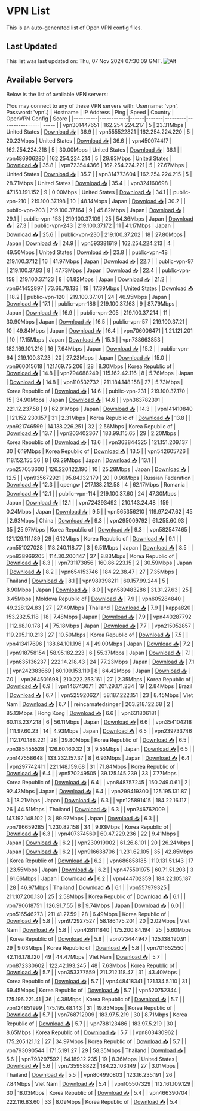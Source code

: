 # VPN List

This is an auto-generated list of Open VPN config files.

## Last Updated

This list was last updated on: Thu, 07 Nov 2024 07:30:09 GMT.
![Alt](https://repobeats.axiom.co/api/embed/186b98318ef1479477931607c1ad7d823f12451f.svg "Repobeats analytics image")

## Available Servers

Below is the list of available VPN servers:

(You may connect to any of these VPN servers with: Username: 'vpn', Password: 'vpn'.)
| Hostname | IP Address | Ping | Speed | Country | OpenVPN Config | Score |
|----------|------------|------|-------|---------|----------------| ----- |
| vpn301447651 | 162.254.224.217 | 5 | 23.31Mbps | United States | [Download 📥](./configs/server_0_US.ovpn) | 36.9 |
| vpn555522821 | 162.254.224.220 | 5 | 20.23Mbps | United States | [Download 📥](./configs/server_1_US.ovpn) | 36.6 |
| vpn450074417 | 162.254.224.218 | 5 | 30.00Mbps | United States | [Download 📥](./configs/server_2_US.ovpn) | 36.1 |
| vpn486906280 | 162.254.224.214 | 5 | 29.93Mbps | United States | [Download 📥](./configs/server_3_US.ovpn) | 35.8 |
| vpn723544366 | 162.254.224.221 | 5 | 27.67Mbps | United States | [Download 📥](./configs/server_4_US.ovpn) | 35.7 |
| vpn314773604 | 162.254.224.215 | 5 | 28.71Mbps | United States | [Download 📥](./configs/server_5_US.ovpn) | 35.4 |
| vpn324160698 | 47.153.191.152 | 9 | 0.00Mbps | United States | [Download 📥](./configs/server_6_US.ovpn) | 34.1 |
| public-vpn-210 | 219.100.37.198 | 10 | 48.14Mbps | Japan | [Download 📥](./configs/server_7_JP.ovpn) | 30.2 |
| public-vpn-203 | 219.100.37.164 | 9 | 45.82Mbps | Japan | [Download 📥](./configs/server_8_JP.ovpn) | 29.1 |
| public-vpn-153 | 219.100.37.109 | 25 | 54.36Mbps | Japan | [Download 📥](./configs/server_9_JP.ovpn) | 27.3 |
| public-vpn-243 | 219.100.37.172 | 11 | 41.17Mbps | Japan | [Download 📥](./configs/server_10_JP.ovpn) | 25.6 |
| public-vpn-230 | 219.100.37.202 | 18 | 27.80Mbps | Japan | [Download 📥](./configs/server_11_JP.ovpn) | 24.9 |
| vpn593381619 | 162.254.224.213 | 4 | 49.50Mbps | United States | [Download 📥](./configs/server_12_US.ovpn) | 23.8 |
| public-vpn-48 | 219.100.37.12 | 16 | 41.97Mbps | Japan | [Download 📥](./configs/server_13_JP.ovpn) | 22.7 |
| public-vpn-97 | 219.100.37.83 | 8 | 47.73Mbps | Japan | [Download 📥](./configs/server_14_JP.ovpn) | 22.4 |
| public-vpn-158 | 219.100.37.123 | 8 | 61.82Mbps | Japan | [Download 📥](./configs/server_15_JP.ovpn) | 21.2 |
| vpn641452897 | 73.66.78.133 | 19 | 17.39Mbps | United States | [Download 📥](./configs/server_16_US.ovpn) | 18.2 |
| public-vpn-120 | 219.100.37.101 | 24 | 46.95Mbps | Japan | [Download 📥](./configs/server_17_JP.ovpn) | 17.1 |
| public-vpn-186 | 219.100.37.163 | 9 | 87.79Mbps | Japan | [Download 📥](./configs/server_18_JP.ovpn) | 16.9 |
| public-vpn-205 | 219.100.37.214 | 11 | 30.90Mbps | Japan | [Download 📥](./configs/server_19_JP.ovpn) | 16.5 |
| public-vpn-57 | 219.100.37.21 | 10 | 49.84Mbps | Japan | [Download 📥](./configs/server_20_JP.ovpn) | 16.4 |
| vpn706006471 | 1.21.121.201 | 10 | 17.15Mbps | Japan | [Download 📥](./configs/server_21_JP.ovpn) | 15.3 |
| vpn738663853 | 182.169.101.216 | 16 | 7.64Mbps | Japan | [Download 📥](./configs/server_22_JP.ovpn) | 15.2 |
| public-vpn-64 | 219.100.37.23 | 20 | 27.23Mbps | Japan | [Download 📥](./configs/server_23_JP.ovpn) | 15.0 |
| vpn960015618 | 121.169.75.206 | 28 | 8.30Mbps | Korea Republic of | [Download 📥](./configs/server_24_KR.ovpn) | 14.8 |
| vpn794688249 | 115.162.42.116 | 8 | 5.76Mbps | Japan | [Download 📥](./configs/server_25_JP.ovpn) | 14.8 |
| vpn110532732 | 211.184.148.158 | 27 | 5.73Mbps | Korea Republic of | [Download 📥](./configs/server_26_KR.ovpn) | 14.6 |
| public-vpn-231 | 219.100.37.170 | 15 | 34.90Mbps | Japan | [Download 📥](./configs/server_27_JP.ovpn) | 14.6 |
| vpn363782391 | 221.12.237.58 | 9 | 62.91Mbps | Japan | [Download 📥](./configs/server_28_JP.ovpn) | 14.3 |
| vpn141410840 | 121.152.230.157 | 31 | 2.31Mbps | Korea Republic of | [Download 📥](./configs/server_29_KR.ovpn) | 13.8 |
| vpn921746599 | 14.138.226.251 | 32 | 2.56Mbps | Korea Republic of | [Download 📥](./configs/server_30_KR.ovpn) | 13.7 |
| vpn203402367 | 183.99.115.65 | 29 | 2.20Mbps | Korea Republic of | [Download 📥](./configs/server_31_KR.ovpn) | 13.6 |
| vpn363844325 | 121.151.209.137 | 30 | 6.19Mbps | Korea Republic of | [Download 📥](./configs/server_32_KR.ovpn) | 13.5 |
| vpn542605726 | 118.152.155.36 | 8 | 69.29Mbps | Japan | [Download 📥](./configs/server_33_JP.ovpn) | 13.1 |
| vpn257053600 | 126.220.122.190 | 10 | 25.28Mbps | Japan | [Download 📥](./configs/server_34_JP.ovpn) | 12.5 |
| vpn935672921 | 95.84.132.179 | 20 | 0.96Mbps | Russian Federation | [Download 📥](./configs/server_35_RU.ovpn) | 12.3 |
| opengw | 217.138.212.58 | 4 | 62.17Mbps | Romania | [Download 📥](./configs/server_36_RO.ovpn) | 12.1 |
| public-vpn-114 | 219.100.37.60 | 24 | 47.30Mbps | Japan | [Download 📥](./configs/server_37_JP.ovpn) | 12.1 |
| vpn724393492 | 210.143.24.48 | 159 | 0.24Mbps | Japan | [Download 📥](./configs/server_38_JP.ovpn) | 9.5 |
| vpn565356210 | 119.97.247.62 | 45 | 2.93Mbps | China | [Download 📥](./configs/server_39_CN.ovpn) | 9.3 |
| vpn295009792 | 61.255.60.93 | 35 | 25.97Mbps | Korea Republic of | [Download 📥](./configs/server_40_KR.ovpn) | 9.3 |
| vpn582547465 | 121.129.111.189 | 29 | 6.12Mbps | Korea Republic of | [Download 📥](./configs/server_41_KR.ovpn) | 9.1 |
| vpn551027028 | 118.240.118.77 | 3 | 9.51Mbps | Japan | [Download 📥](./configs/server_42_JP.ovpn) | 8.5 |
| vpn838969205 | 114.30.200.147 | 37 | 8.83Mbps | Korea Republic of | [Download 📥](./configs/server_43_KR.ovpn) | 8.3 |
| vpn731173856 | 160.86.223.15 | 2 | 30.59Mbps | Japan | [Download 📥](./configs/server_44_JP.ovpn) | 8.2 |
| vpn654153746 | 184.22.38.47 | 27 | 7.35Mbps | Thailand | [Download 📥](./configs/server_45_TH.ovpn) | 8.1 |
| vpn989398211 | 60.157.99.244 | 5 | 8.90Mbps | Japan | [Download 📥](./configs/server_46_JP.ovpn) | 8.0 |
| vpn589483286 | 31.31.27.63 | 25 | 3.45Mbps | Moldova Republic of | [Download 📥](./configs/server_47_MD.ovpn) | 7.9 |
| vpn605284840 | 49.228.124.83 | 27 | 27.49Mbps | Thailand | [Download 📥](./configs/server_48_TH.ovpn) | 7.9 |
| kappa820 | 153.232.5.118 | 18 | 7.48Mbps | Japan | [Download 📥](./configs/server_49_JP.ovpn) | 7.9 |
| vpn440287792 | 112.68.10.178 | 4 | 75.18Mbps | Japan | [Download 📥](./configs/server_50_JP.ovpn) | 7.7 |
| vpn215052857 | 119.205.110.213 | 27 | 10.50Mbps | Korea Republic of | [Download 📥](./configs/server_51_KR.ovpn) | 7.5 |
| vpn413417696 | 138.64.101.196 | 4 | 49.00Mbps | Japan | [Download 📥](./configs/server_52_JP.ovpn) | 7.2 |
| vpn918758154 | 58.95.182.223 | 6 | 55.37Mbps | Japan | [Download 📥](./configs/server_53_JP.ovpn) | 7.1 |
| vpn635136237 | 222.14.218.43 | 24 | 77.23Mbps | Japan | [Download 📥](./configs/server_54_JP.ovpn) | 7.1 |
| vpn242383669 | 60.109.153.110 | 8 | 64.42Mbps | Japan | [Download 📥](./configs/server_55_JP.ovpn) | 7.0 |
| vpn264501698 | 210.222.253.161 | 27 | 2.35Mbps | Korea Republic of | [Download 📥](./configs/server_56_KR.ovpn) | 6.9 |
| vpn146743071 | 201.29.171.234 | 19 | 2.84Mbps | Brazil | [Download 📥](./configs/server_57_BR.ovpn) | 6.7 |
| vpn525920627 | 58.187.222.151 | 23 | 8.45Mbps | Viet Nam | [Download 📥](./configs/server_58_VN.ovpn) | 6.7 |
| reincarnatedsinger | 203.218.122.68 | 2 | 85.13Mbps | Hong Kong | [Download 📥](./configs/server_59_HK.ovpn) | 6.6 |
| vpn631806181 | 60.113.237.218 | 6 | 56.11Mbps | Japan | [Download 📥](./configs/server_60_JP.ovpn) | 6.6 |
| vpn354104218 | 111.97.60.23 | 14 | 4.93Mbps | Japan | [Download 📥](./configs/server_61_JP.ovpn) | 6.5 |
| vpn239733746 | 112.170.188.221 | 28 | 39.80Mbps | Korea Republic of | [Download 📥](./configs/server_62_KR.ovpn) | 6.5 |
| vpn385455528 | 126.60.160.32 | 3 | 9.55Mbps | Japan | [Download 📥](./configs/server_63_JP.ovpn) | 6.5 |
| vpn147558648 | 133.232.157.37 | 8 | 6.93Mbps | Japan | [Download 📥](./configs/server_64_JP.ovpn) | 6.4 |
| vpn297742411 | 221.148.159.68 | 31 | 71.84Mbps | Korea Republic of | [Download 📥](./configs/server_65_KR.ovpn) | 6.4 |
| vpn570249505 | 39.125.145.239 | 33 | 7.77Mbps | Korea Republic of | [Download 📥](./configs/server_66_KR.ovpn) | 6.4 |
| vpn848757245 | 150.249.0.61 | 2 | 92.43Mbps | Japan | [Download 📥](./configs/server_67_JP.ovpn) | 6.4 |
| vpn299419300 | 125.195.131.87 | 3 | 18.21Mbps | Japan | [Download 📥](./configs/server_68_JP.ovpn) | 6.3 |
| vpn125891415 | 184.22.16.117 | 26 | 44.51Mbps | Thailand | [Download 📥](./configs/server_69_TH.ovpn) | 6.3 |
| vpn246762009 | 147.192.148.102 | 3 | 89.97Mbps | Japan | [Download 📥](./configs/server_70_JP.ovpn) | 6.3 |
| vpn796659285 | 1.230.82.158 | 34 | 9.93Mbps | Korea Republic of | [Download 📥](./configs/server_71_KR.ovpn) | 6.3 |
| vpn407374560 | 60.47.229.236 | 22 | 9.41Mbps | Japan | [Download 📥](./configs/server_72_JP.ovpn) | 6.2 |
| vpn230919002 | 61.26.8.101 | 20 | 26.24Mbps | Japan | [Download 📥](./configs/server_73_JP.ovpn) | 6.2 |
| vpn916638706 | 1.231.62.105 | 35 | 42.85Mbps | Korea Republic of | [Download 📥](./configs/server_74_KR.ovpn) | 6.2 |
| vpn686858185 | 110.131.51.143 | 17 | 23.55Mbps | Japan | [Download 📥](./configs/server_75_JP.ovpn) | 6.2 |
| vpn475501975 | 60.71.51.203 | 3 | 61.66Mbps | Japan | [Download 📥](./configs/server_76_JP.ovpn) | 6.2 |
| vpn444702359 | 184.22.105.187 | 28 | 46.97Mbps | Thailand | [Download 📥](./configs/server_77_TH.ovpn) | 6.1 |
| vpn557979325 | 211.107.200.130 | 25 | 2.58Mbps | Korea Republic of | [Download 📥](./configs/server_78_KR.ovpn) | 6.1 |
| vpn790618751 | 126.91.7.55 | 8 | 9.74Mbps | Japan | [Download 📥](./configs/server_79_JP.ovpn) | 6.0 |
| vpn516546273 | 211.41.27.59 | 28 | 6.49Mbps | Korea Republic of | [Download 📥](./configs/server_80_KR.ovpn) | 5.8 |
| vpn972927527 | 58.186.175.201 | 20 | 2.02Mbps | Viet Nam | [Download 📥](./configs/server_81_VN.ovpn) | 5.8 |
| vpn428111840 | 175.200.84.194 | 25 | 5.60Mbps | Korea Republic of | [Download 📥](./configs/server_82_KR.ovpn) | 5.8 |
| vpn773444947 | 125.138.190.91 | 29 | 9.03Mbps | Korea Republic of | [Download 📥](./configs/server_83_KR.ovpn) | 5.8 |
| vpn701652550 | 42.116.178.120 | 49 | 44.47Mbps | Viet Nam | [Download 📥](./configs/server_84_VN.ovpn) | 5.7 |
| vpn872330602 | 122.42.193.245 | 48 | 7.63Mbps | Korea Republic of | [Download 📥](./configs/server_85_KR.ovpn) | 5.7 |
| vpn353377559 | 211.212.118.47 | 31 | 43.40Mbps | Korea Republic of | [Download 📥](./configs/server_86_KR.ovpn) | 5.7 |
| vpn448418341 | 121.134.5.110 | 31 | 69.45Mbps | Korea Republic of | [Download 📥](./configs/server_87_KR.ovpn) | 5.7 |
| vpn520752344 | 175.196.221.41 | 36 | 4.38Mbps | Korea Republic of | [Download 📥](./configs/server_88_KR.ovpn) | 5.7 |
| vpn124851999 | 175.195.48.143 | 31 | 19.83Mbps | Korea Republic of | [Download 📥](./configs/server_89_KR.ovpn) | 5.7 |
| vpn768712909 | 183.97.5.219 | 30 | 8.71Mbps | Korea Republic of | [Download 📥](./configs/server_90_KR.ovpn) | 5.7 |
| vpn788123486 | 183.97.5.219 | 30 | 8.65Mbps | Korea Republic of | [Download 📥](./configs/server_91_KR.ovpn) | 5.7 |
| vpn803430962 | 175.205.121.12 | 27 | 34.97Mbps | Korea Republic of | [Download 📥](./configs/server_92_KR.ovpn) | 5.7 |
| vpn793090544 | 171.5.191.27 | 29 | 58.35Mbps | Thailand | [Download 📥](./configs/server_93_TH.ovpn) | 5.6 |
| vpn793297592 | 64.189.12.235 | 19 | 8.36Mbps | United States | [Download 📥](./configs/server_94_US.ovpn) | 5.6 |
| vpn735958822 | 184.22.103.149 | 27 | 3.01Mbps | Thailand | [Download 📥](./configs/server_95_TH.ovpn) | 5.5 |
| vpn804990803 | 123.16.235.191 | 26 | 7.84Mbps | Viet Nam | [Download 📥](./configs/server_96_VN.ovpn) | 5.4 |
| vpn105507329 | 112.161.109.129 | 30 | 18.03Mbps | Korea Republic of | [Download 📥](./configs/server_97_KR.ovpn) | 5.4 |
| vpn466390704 | 222.116.83.60 | 33 | 8.09Mbps | Korea Republic of | [Download 📥](./configs/server_98_KR.ovpn) | 5.4 |
